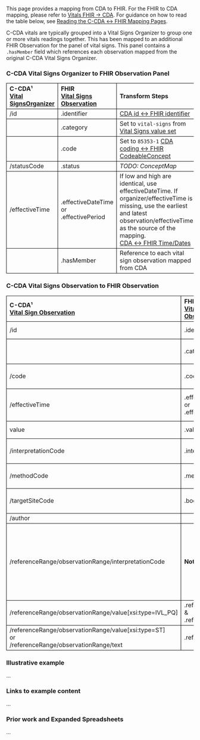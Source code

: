 <style>
td, th {
   border: 1px solid black!important;
}
</style>

This page provides a mapping from CDA to FHIR. For the FHIR to CDA mapping, please refer to [Vitals FHIR → CDA](./FC-vitals.html). For guidance on how to read the table below, see [Reading the C-CDA ↔ FHIR Mapping Pages](./mappingGuidance.html).

C-CDA vitals are typically grouped into a Vital Signs Organizer to group one or more vitals readings together. This has been mapped to an additional FHIR Observation for the panel of vital signs. This panel contains a `.hasMember` field which references each observation mapped from the original C-CDA Vital Signs Organizer.

### C-CDA Vital Signs Organizer to FHIR Observation Panel

|C-CDA¹<br/>[Vital SignsOrganizer](https://hl7.org/cda/us/ccda/2024Jan/StructureDefinition-VitalSignsOrganizer.html)|FHIR<br/>[Vital Signs Observation](https://hl7.org/fhir/us/core/STU4/StructureDefinition-us-core-vital-signs.html)|Transform Steps|
|:----|:----|:----|
|/id|.identifier|[CDA id ↔ FHIR identifier](mappingGuidance.html#cda-id--fhir-identifier)|
||.category|Set to `vital-signs` from [Vital Signs value set](https://hl7.org/fhir/us/core/STU4/ValueSet-us-core-vital-signs.html)
||.code|Set to `85353-1` [CDA coding ↔ FHIR CodeableConcept](mappingGuidance.html#cda-coding--fhir-codeableconcept)|
|/statusCode|.status|*TODO: ConceptMap*
|/effectiveTime|.effectiveDateTime<br/>or<br/>.effectivePeriod|If low and high are identical, use effectiveDateTime. If organizer/effectiveTime is missing, use the earliest and latest observation/effectiveTime as the source of the mapping.<br/>[CDA ↔ FHIR Time/Dates](mappingGuidance.html#cda--fhir-timedates)
||.hasMember|Reference to each vital sign observation mapped from CDA

### C-CDA Vital Signs Observation to FHIR Observation

|C-CDA¹<br/>[Vital Sign Observation](https://hl7.org/cda/us/ccda/2024Jan/StructureDefinition-VitalSignObservation.html)|FHIR<br/>[Vital Signs Observation](https://hl7.org/fhir/us/core/STU4/StructureDefinition-us-core-vital-signs.html)|Transform Steps|
|:----|:----|:----|
|/id|.identifier|[CDA id ↔ FHIR identifier](mappingGuidance.html#cda-id--fhir-identifier)|
||.category|Set to `vital-signs` from [Vital Signs value set](https://hl7.org/fhir/us/core/STU4/ValueSet-us-core-vital-signs.html)
|/code |.code|[CDA coding ↔ FHIR CodeableConcept](mappingGuidance.html#cda-coding--fhir-codeableconcept)|
|/effectiveTime|.effectiveDateTime<br/>or<br/>.effectivePeriod|Prefer effectiveDateTime<br/>[CDA ↔ FHIR Time/Dates](mappingGuidance.html#cda--fhir-timedates)
|value|.valueQuantity|[CDA ↔ FHIR Quantity](mappingGuidance.html#cda--fhir-quantity)
|/interpretationCode|.interpretation|[CDA coding ↔ FHIR CodeableConcept](mappingGuidance.html#cda-coding--fhir-codeableconcept)|
|/methodCode|.method|[CDA coding ↔ FHIR CodeableConcept](mappingGuidance.html#cda-coding--fhir-codeableconcept)|
|/targetSiteCode|.bodySite|[CDA coding ↔ FHIR CodeableConcept](mappingGuidance.html#cda-coding--fhir-codeableconcept)|
|/author||*TODO*
|/referenceRange/observationRange/interpretationCode|**Not Supported**|FHIR expects reference ranges to be "normal" ranges. If C-CDA includes multiple reference ranges, only map the one with interpretationCode = `"N"`.
|/referenceRange/observationRange/value[xsi:type=IVL_PQ]|.referenceRange.low<br/>&<br/>.referenceRange.high|[CDA ↔ FHIR Quantity](mappingGuidance.html#cda--fhir-quantity)
|/referenceRange/observationRange/value[xsi:type=ST]<br/>or<br/>/referenceRange/observationRange/text|.referenceRange.text|

### Illustrative example
...
### Links to example content
...
### Prior work and Expanded Spreadsheets
...